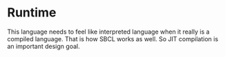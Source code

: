 # Runtime

This language needs to feel like interpreted language when it really is a compiled language. That is how SBCL works as well. So JIT compilation is an important design goal.